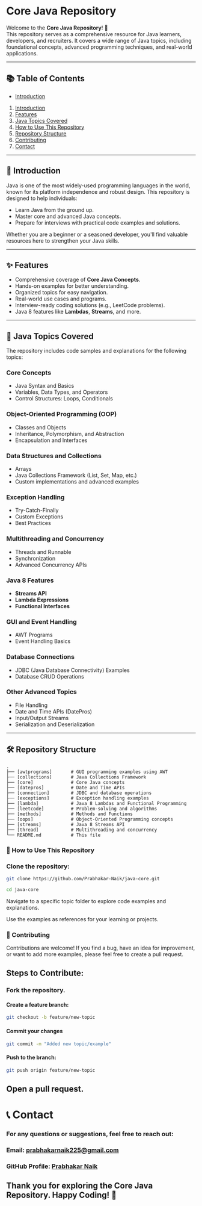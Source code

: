 # Core Java Repository

Welcome to the **Core Java Repository**! 🎉  
This repository serves as a comprehensive resource for Java learners, developers, and recruiters. It covers a wide range of Java topics, including foundational concepts, advanced programming techniques, and real-world applications.

---

## 📚 **Table of Contents**
* [Introduction](#introduction)
1. [Introduction](#introduction)
2. [Features](#features)
3. [Java Topics Covered](#java-topics-covered)
4. [How to Use This Repository](#how-to-use-this-repository)
5. [Repository Structure](#repository-structure)
6. [Contributing](#contributing)
7. [Contact](#contact)

---

## 📝 Introduction

Java is one of the most widely-used programming languages in the world, known for its platform independence and robust design. This repository is designed to help individuals:
- Learn Java from the ground up.
- Master core and advanced Java concepts.
- Prepare for interviews with practical code examples and solutions.

Whether you are a beginner or a seasoned developer, you'll find valuable resources here to strengthen your Java skills.

---

## ✨ Features

- Comprehensive coverage of **Core Java Concepts**.
- Hands-on examples for better understanding.
- Organized topics for easy navigation.
- Real-world use cases and programs.
- Interview-ready coding solutions (e.g., LeetCode problems).
- Java 8 features like **Lambdas**, **Streams**, and more.

---

## 📂 Java Topics Covered

The repository includes code samples and explanations for the following topics:

### Core Concepts
- Java Syntax and Basics
- Variables, Data Types, and Operators
- Control Structures: Loops, Conditionals

### Object-Oriented Programming (OOP)
- Classes and Objects
- Inheritance, Polymorphism, and Abstraction
- Encapsulation and Interfaces

### Data Structures and Collections
- Arrays
- Java Collections Framework (List, Set, Map, etc.)
- Custom implementations and advanced examples

### Exception Handling
- Try-Catch-Finally
- Custom Exceptions
- Best Practices

### Multithreading and Concurrency
- Threads and Runnable
- Synchronization
- Advanced Concurrency APIs

### Java 8 Features
- **Streams API**
- **Lambda Expressions**
- **Functional Interfaces**

### GUI and Event Handling
- AWT Programs
- Event Handling Basics

### Database Connections
- JDBC (Java Database Connectivity) Examples
- Database CRUD Operations

### Other Advanced Topics
- File Handling
- Date and Time APIs (DatePros)
- Input/Output Streams
- Serialization and Deserialization

---

## 🛠️ **Repository Structure**

```plaintext
.
├── [awtprograms]       # GUI programming examples using AWT
├── [collections]       # Java Collections Framework
├── [core]              # Core Java concepts
├── [datepros]          # Date and Time APIs
├── [connection]        # JDBC and database operations
├── [exceptions]        # Exception handling examples
├── [lambda]            # Java 8 Lambdas and Functional Programming
├── [leetcode]          # Problem-solving and algorithms
├── [methods]           # Methods and Functions
├── [oops]              # Object-Oriented Programming concepts
├── [streams]           # Java 8 Streams API
├── [thread]            # Multithreading and concurrency
└── README.md           # This file

```
### 🚀 How to Use This Repository

### Clone the repository:
```bash
git clone https://github.com/Prabhakar-Naik/java-core.git
```
```bash 
cd java-core
```

Navigate to a specific topic folder to explore code examples and explanations.

Use the examples as references for your learning or projects.

### 🤝 Contributing
Contributions are welcome! If you find a bug, have an idea for improvement, or want to add more examples, please feel free to create a pull request.

## Steps to Contribute:
### Fork the repository.
#### Create a feature branch:

```bash
git checkout -b feature/new-topic
```
#### Commit your changes

```bash
git commit -m "Added new topic/example"
```

#### Push to the branch:
```bash
git push origin feature/new-topic
```
## Open a pull request.

# 📞 Contact
### For any questions or suggestions, feel free to reach out:

### Email:  [prabhakarnaik225@gmail.com](mailto:prabhakarnaik225@gmail.com)
### GitHub Profile: [Prabhakar Naik](https://github.com/Prabhakar-Naik)

## Thank you for exploring the Core Java Repository. Happy Coding! 🚀
